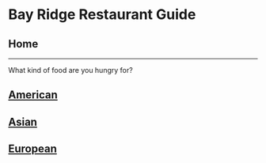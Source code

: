 # Bay Ridge Restaurant Guide
## Home
---
What kind of food are you hungry for?
## [American](american/american.md)
## [Asian](asian/asian.md)
## [European](European/branch.md)